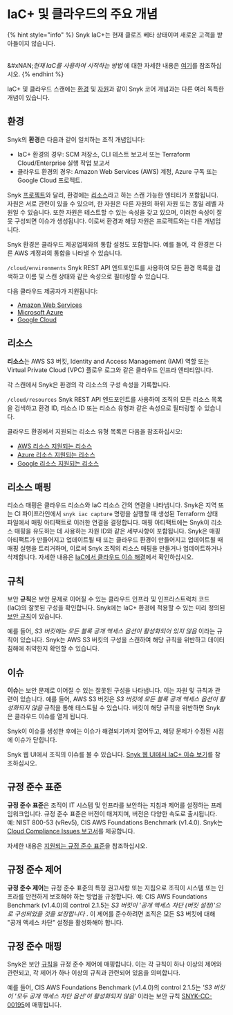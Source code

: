 # IaC+ 및 클라우드의 주요 개념

{% hint style="info" %}
Snyk IaC+는 현재 클로즈 베타 상태이며 새로운 고객을 받아들이지 않습니다.

\
&#xNAN;_&#xD604;재 IaC를 사용하여 시작하는 방법_ 에 대한 자세한 내용은 [여기](https://docs.snyk.io/scan-using-snyk/snyk-iac/getting-started-with-current-iac)를 참조하십시오.
{% endhint %}

IaC+ 및 클라우드 스캔에는 [환경](key-concepts-for-iac+-and-cloud.md#environments) 및 [자원](key-concepts-for-iac+-and-cloud.md#resources)과 같이 Snyk 코어 개념과는 다른 여러 독특한 개념이 있습니다.

## 환경

Snyk의 **환경**은 다음과 같이 일치하는 조직 개념입니다:

* IaC+ 환경의 경우: SCM 저장소, CLI 테스트 보고서 또는 Terraform Cloud/Enterprise 실행 작업 보고서
* 클라우드 환경의 경우: Amazon Web Services (AWS) 계정, Azure 구독 또는 Google Cloud 프로젝트.

Snyk [프로젝트](../../../snyk-admin/snyk-projects/#project)와 달리, 환경에는 [리소스](key-concepts-for-iac+-and-cloud.md#resources)라고 하는 스캔 가능한 엔티티가 포함됩니다. 자원은 서로 관련이 있을 수 있으며, 한 자원은 다른 자원의 하위 자원 또는 동일 레벨 자원일 수 있습니다. 또한 자원은 테스트할 수 있는 속성을 갖고 있으며, 이러한 속성이 잘못 구성되면 이슈가 생성됩니다. 이로써 환경과 해당 자원은 프로젝트와는 다른 개념입니다.

Snyk 환경은 클라우드 제공업체와의 통합 설정도 포함합니다. 예를 들어, 각 환경은 다른 AWS 계정과의 통합을 나타낼 수 있습니다.

`/cloud/environments` Snyk REST API 엔드포인트를 사용하여 모든 환경 목록을 검색하고 이름 및 스캔 상태와 같은 속성으로 필터링할 수 있습니다.

다음 클라우드 제공자가 지원됩니다:

* [Amazon Web Services](https://aws.amazon.com/)
* [Microsoft Azure](https://azure.microsoft.com/en-us/)
* [Google Cloud](https://cloud.google.com/)

## 리소스

**리소스**는 AWS S3 버킷, Identity and Access Management (IAM) 역할 또는 Virtual Private Cloud (VPC) 플로우 로그와 같은 클라우드 인프라 엔티티입니다.

각 스캔에서 Snyk은 환경의 각 리소스의 구성 속성을 기록합니다.

`/cloud/resources` Snyk REST API 엔드포인트를 사용하여 조직의 모든 리소스 목록을 검색하고 환경 ID, 리소스 ID 또는 리소스 유형과 같은 속성으로 필터링할 수 있습니다.

클라우드 환경에서 지원되는 리소스 유형 목록은 다음을 참조하십시오:

* [AWS 리소스 지원되는 리소스](../supported-iac-languages-cloud-providers-and-cloud-resources/supported-aws-resources-for-cloud-context.md)
* [Azure 리소스 지원되는 리소스](../supported-iac-languages-cloud-providers-and-cloud-resources/supported-azure-resources-for-cloud-context.md)
* [Google 리소스 지원되는 리소스](../supported-iac-languages-cloud-providers-and-cloud-resources/supported-google-resources-for-cloud-context.md)

## 리소스 매핑

리소스 매핑은 클라우드 리소스와 IaC 리소스 간의 연결을 나타냅니다. Snyk은 지역 또는 CI 파이프라인에서 `snyk iac capture` 명령을 실행할 때 생성된 Terraform 상태 파일에서 매핑 아티팩트로 이러한 연결을 결정합니다. 매핑 아티팩트에는 Snyk이 리소스 매핑을 유도하는 데 사용하는 자원 ID와 같은 세부사항이 포함됩니다. Snyk은 매핑 아티팩트가 만들어지고 업데이트될 때 또는 클라우드 환경이 만들어지고 업데이트될 때 매핑 실행을 트리거하며, 이로써 Snyk 조직의 리소스 매핑을 만들거나 업데이트하거나 삭제합니다. 자세한 내용은 [IaC에서 클라우드 이슈 해결](../iac+-code-to-cloud-capabilities/fix-cloud-issues-in-iac.md)에서 확인하십시오.

## 규칙

보안 **규칙**은 보안 문제로 이어질 수 있는 클라우드 인프라 및 인프라스트럭처 코드 (IaC)의 잘못된 구성을 확인합니다. Snyk에는 IaC+ 환경에 적용할 수 있는 미리 정의된 [보안 규칙](https://security.snyk.io/rules/cloud/)이 있습니다.

예를 들어, _S3 버킷에는 모든 블록 공개 액세스 옵션이 활성화되어 있지 않음_ 이라는 규칙이 있습니다. Snyk는 AWS S3 버킷의 구성을 스캔하여 해당 규칙을 위반하고 데이터 침해에 취약한지 확인할 수 있습니다.

## 이슈

**이슈**는 보안 문제로 이어질 수 있는 잘못된 구성을 나타냅니다. 이는 자원 및 규칙과 관련이 있습니다. 예를 들어, AWS S3 버킷은 _S3 버킷에 모든 블록 공개 액세스 옵션이 활성화되지 않음_ 규칙을 통해 테스트될 수 있습니다. 버킷이 해당 규칙을 위반하면 Snyk은 클라우드 이슈를 열게 됩니다.

Snyk이 이슈를 생성한 후에는 이슈가 해결되기까지 열어두고, 해당 문제가 수정된 시점에 이슈가 닫힙니다.

Snyk 웹 UI에서 조직의 이슈를 볼 수 있습니다. [Snyk 웹 UI에서 IaC+ 이슈 보기](manage-iac+-and-cloud-issues/view-iac+-and-cloud-issues-in-the-snyk-web-ui.md)를 참조하십시오.

## 규정 준수 표준 <a href="#docs-internal-guid-e2e38027-7fff-9271-f2c0-e23677542f6e" id="docs-internal-guid-e2e38027-7fff-9271-f2c0-e23677542f6e"></a>

**규정 준수 표준**은 조직이 IT 시스템 및 인프라를 보안하는 지침과 제어를 설정하는 프레임워크입니다. 규정 준수 표준은 버전이 매겨지며, 버전은 다양한 속도로 출시됩니다. 예: NIST 800-53 (vRev5), CIS AWS Foundations Benchmark (v1.4.0). Snyk는 [Cloud Compliance Issues 보고서](../../../manage-issues/reporting/available-snyk-reports.md#cloud-compliance-issues-report)를 제공합니다.

자세한 내용은 [지원되는 규정 준수 표준](../view-iac+-and-cloud-compliance-reporting.md#supported-compliance-standards)을 참조하십시오.

## 규정 준수 제어 <a href="#docs-internal-guid-11e1473c-7fff-ea66-c8f4-16a826a82e6b" id="docs-internal-guid-11e1473c-7fff-ea66-c8f4-16a826a82e6b"></a>

**규정 준수 제어**는 규정 준수 표준의 특정 권고사항 또는 지침으로 조직이 시스템 또는 인프라를 안전하게 보호해야 하는 방법을 규정합니다. 예: CIS AWS Foundations Benchmark (v1.4.0)의 control 2.1.5는 _S3 버킷이 '공개 액세스 차단 (버킷 설정)'으로 구성되었을 것을 보장합니다_ . 이 제어를 준수하려면 조직은 모든 S3 버킷에 대해 "공개 액세스 차단" 설정을 활성화해야 합니다.

## 규정 준수 매핑

Snyk은 보안 [규칙](key-concepts-for-iac+-and-cloud.md#rules)을 규정 준수 제어에 매핑합니다. 이는 각 규칙이 하나 이상의 제어와 관련되고, 각 제어가 하나 이상의 규칙과 관련되어 있음을 의미합니다.

예를 들어, CIS AWS Foundations Benchmark (v1.4.0)의 control 2.1.5는 _'S3 버킷이 '모두 공개 액세스 차단 옵션'이 활성화되지 않음'_ 이라는 보안 규칙 [SNYK-CC-00195](https://security.snyk.io/rules/cloud/SNYK-CC-00195)에 매핑됩니다.
